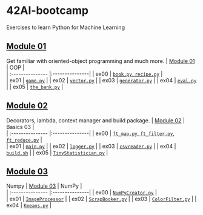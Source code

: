 # 42AI-bootcamp
Exercises to learn Python for Machine Learning

## [Module 01](/Module01)
Get familiar with oriented-object programming and much more.
| [Module 01](/Module01)  |       OOP    |    
| :--------------- |:---------------| 
| ex00  |   [`book.py`, `recipe.py`](/Module01/ex00/)  |  
| ex01  | [`game.py`](/Module01/ex01/game.py) | 
| ex02  | [`vector.py`](/Module01/ex02/vector.py) |
| ex03  | [`generator.py`](/Module01/ex03/generator.py) |
| ex04  | [`eval.py`](/Module01/ex04/eval.py)  | 
| ex05 | [`the_bank.py`](/Module01/ex05/the_bank.py) |

## [Module 02](/Module02)
Decorators, lambda, context manager and build package.
| [Module 02](/Module02)  |       Basics 03    |    
| :--------------- |:---------------| 
| ex00  |   [`ft_map.py`, `ft_filter.py`, `ft_reduce.py`](/Module02/ex00/)  |  
| ex01  | [`main.py`](/Module02/ex01/main.py) | 
| ex02  | [`logger.py`](/Module02/ex02/logger.py) |
| ex03  | [`csvreader.py`](/Module02/ex03/csvreader.py) |
| ex04  | [`build.sh`](/Module02/ex04/build.sh)  | 
| ex05 | [`TinyStatistician.py`](/Module02/ex05/TinyStatistician.py) |

## [Module 03](/Module03)
Numpy
| [Module 03](/Module03)  |       NumPy   |    
| :--------------- |:---------------| 
| ex00  |   [`NumPyCreator.py`](/Module03/ex00/NumPyCreator.py)  |  
| ex01  | [`ImageProcessor`](/Module03/ex01/ImageProcessor.py) | 
| ex02  | [`ScrapBooker.py`](/Module01/ex02/ScrapBooker.py) |
| ex03  | [`ColorFilter.py`](/Module01/ex03/ColorFilter.py) |
| ex04  | [`Kmeans.py`](/Module01/ex04/Kmeans.py)  | 

